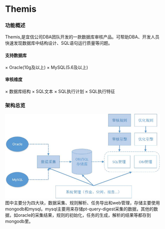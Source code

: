 # Themis 
### 功能概述   
Themis,是宜信公司DBA团队开发的一款数据库审核产品。可帮助DBA、开发人员快速发现数据库中结构设计、SQL语句运行质量等问题。
#### 支持数据库
× Oracle(10g及以上)
× MySQL(5.6及以上)
#### 审核维度
× 数据库结构
× SQL文本
× SQL执行计划
× SQL执行特征
### 架构总览   
![架构图](arch.jpg)   
图中主要分为四大块，数据采集、规则解析、任务导出和web管理，存储主要使用mongodb和mysql。mysql主要用来存储pt-query-digest采集的数据，其他的数据，如oracle的采集结果，规则的初始化，任务的生成，解析的结果等都存到mongodb里。 

